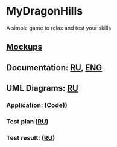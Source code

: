 # MyDragonHills
A simple game to relax and test your skills
## [Mockups](https://github.com/ZiGNicK/MyDragonHills/tree/master/Mockups)
## Documentation: [RU](https://github.com/ZiGNicK/MyDragonHills/blob/master/Documentation/SRS_RU.md), [ENG](https://github.com/ZiGNicK/MyDragonHills/blob/master/Documentation/SRS_ENG.md)
## UML Diagrams: [RU](https://github.com/ZiGNicK/MyDragonHills/blob/master/Diagrams/README.md)
### Application: ([Code)](https://github.com/ZiGNicK/MyDragonHills/tree/master/MyDragonHillsProject/Assets/Scripts))
### Test plan ([RU](https://github.com/ZiGNicK/MyDragonHills/blob/master/Documentation/TestPlan.md))
### Test result: ([RU](https://github.com/ZiGNicK/MyDragonHills/blob/master/Documentation/TestResult.md))
